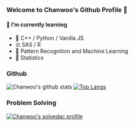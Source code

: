 ### Welcome to Chanwoo's Github Profile 👋

#### 🌱 I’m currently learning
- 👾 C++ / Python / Vanilla JS
- ⚖️ SAS / R
- 📖 Pattern Recognition and Machine Learning
- 📖 Statistics

### Github
![Chanwoo's github stats](https://github-readme-stats.vercel.app/api?username=uowol&show_icons=true&hide_border=true) 
[![Top Langs](https://github-readme-stats.vercel.app/api/top-langs/?username=uowol&layout=compact)](https://github.com/uowol/github-readme-stats)

### Problem Solving
[![Chanwoo's solvedac profile](http://mazassumnida.wtf/api/v2/generate_badge?boj=kcw6621)](https://solved.ac/profile/kcw6621)
